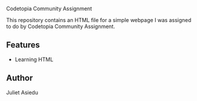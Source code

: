  Codetopia Community Assignment

This repository contains an HTML file for a simple webpage I was assigned to do by Codetopia Community Assignment.

## Features
- Learning HTML

## Author
Juliet Asiedu
